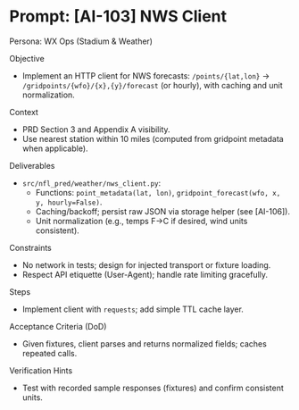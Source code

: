 # Prompt: [AI-103] NWS Client

Persona: WX Ops (Stadium & Weather)

Objective
- Implement an HTTP client for NWS forecasts: `/points/{lat,lon}` → `/gridpoints/{wfo}/{x},{y}/forecast` (or hourly), with caching and unit normalization.

Context
- PRD Section 3 and Appendix A visibility.
- Use nearest station within 10 miles (computed from gridpoint metadata when applicable).

Deliverables
- `src/nfl_pred/weather/nws_client.py`:
  - Functions: `point_metadata(lat, lon)`, `gridpoint_forecast(wfo, x, y, hourly=False)`.
  - Caching/backoff; persist raw JSON via storage helper (see [AI-106]).
  - Unit normalization (e.g., temps F→C if desired, wind units consistent).

Constraints
- No network in tests; design for injected transport or fixture loading.
- Respect API etiquette (User-Agent); handle rate limiting gracefully.

Steps
- Implement client with `requests`; add simple TTL cache layer.

Acceptance Criteria (DoD)
- Given fixtures, client parses and returns normalized fields; caches repeated calls.

Verification Hints
- Test with recorded sample responses (fixtures) and confirm consistent units.

